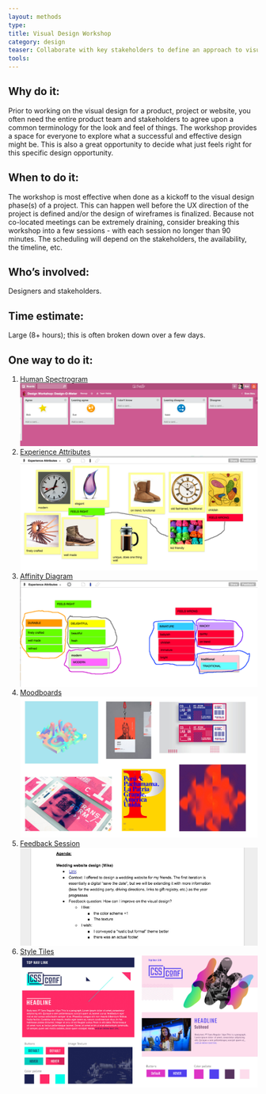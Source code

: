 ```yaml
---
layout: methods
type:
title: Visual Design Workshop
category: design
teaser: Collaborate with key stakeholders to define an approach to visual design.
tools:
---
```


## Why do it:

Prior to working on the visual design for a product, project or website, you often need the entire product team and stakeholders to agree upon a common terminology for the look and feel of things. The workshop provides a space for everyone to explore what a successful and effective design might be. This is also a great opportunity to decide what just feels right for this specific design opportunity.

## When to do it:

The workshop is most effective when done as a kickoff to the visual design phase(s) of a project. This can happen well before the UX direction of the project is defined and/or the design of wireframes is finalized. Because not co-located meetings can be extremely draining, consider breaking this workshop into a few sessions - with each session no longer than 90 minutes. The scheduling will depend on the stakeholders, the availability, the timeline, etc.

## Who’s involved:

Designers and stakeholders.

## Time estimate:
Large (8+ hours); this is often broken down over a few days.

## One way to do it:

1. [Human Spectrogram](/methods/human-spectrogram/)
    ![spectrogram](/img/methods/design-o-meter-trello.png)
2. [Experience Attributes](/methods/experience-attributes/)
    ![describe experience attributes](/img/methods/ea-4.png)
3. [Affinity Diagram](/methods/affinity-diagram/)
    ![cluster attributes](/img/methods/clustering-3.png)
4. [Moodboards](/methods/moodboards/)
    ![Mood boards](/img/methods/moodboards/cssconf-moodboard-example-1.jpg)
5. [Feedback Session](/methods/feedback-session/)
    ![agenda](/img/methods/agenda.jpg)
6. [Style Tiles](/methods/style-tiles/)
    ![styletiles](/img/methods/style-tiles/cssconf-style-tile.jpg)
